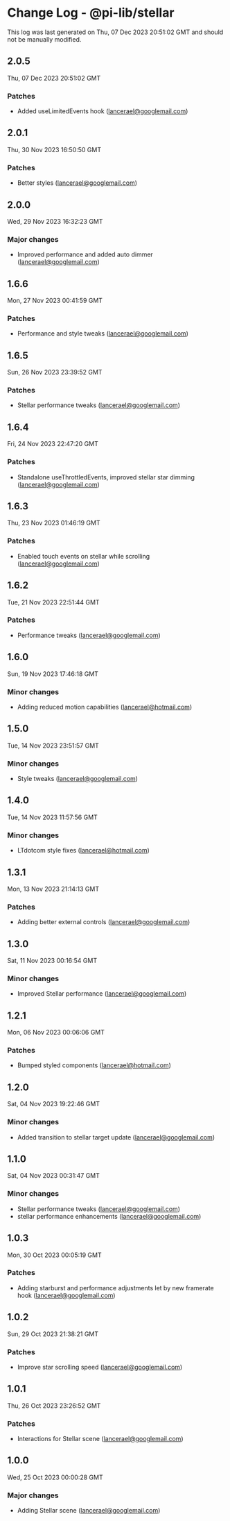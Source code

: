 # Change Log - @pi-lib/stellar

This log was last generated on Thu, 07 Dec 2023 20:51:02 GMT and should not be manually modified.

<!-- Start content -->

## 2.0.5

Thu, 07 Dec 2023 20:51:02 GMT

### Patches

- Added useLimitedEvents hook (lancerael@googlemail.com)

## 2.0.1

Thu, 30 Nov 2023 16:50:50 GMT

### Patches

- Better styles (lancerael@googlemail.com)

## 2.0.0

Wed, 29 Nov 2023 16:32:23 GMT

### Major changes

- Improved performance and added auto dimmer (lancerael@googlemail.com)

## 1.6.6

Mon, 27 Nov 2023 00:41:59 GMT

### Patches

- Performance and style tweaks (lancerael@googlemail.com)

## 1.6.5

Sun, 26 Nov 2023 23:39:52 GMT

### Patches

- Stellar performance tweaks (lancerael@googlemail.com)

## 1.6.4

Fri, 24 Nov 2023 22:47:20 GMT

### Patches

- Standalone useThrottledEvents, improved stellar star dimming (lancerael@googlemail.com)

## 1.6.3

Thu, 23 Nov 2023 01:46:19 GMT

### Patches

- Enabled touch events on stellar while scrolling (lancerael@googlemail.com)

## 1.6.2

Tue, 21 Nov 2023 22:51:44 GMT

### Patches

- Performance tweaks (lancerael@googlemail.com)

## 1.6.0

Sun, 19 Nov 2023 17:46:18 GMT

### Minor changes

- Adding reduced motion capabilities (lancerael@hotmail.com)

## 1.5.0

Tue, 14 Nov 2023 23:51:57 GMT

### Minor changes

- Style tweaks (lancerael@googlemail.com)

## 1.4.0

Tue, 14 Nov 2023 11:57:56 GMT

### Minor changes

- LTdotcom style fixes (lancerael@hotmail.com)

## 1.3.1

Mon, 13 Nov 2023 21:14:13 GMT

### Patches

- Adding better external controls (lancerael@googlemail.com)

## 1.3.0

Sat, 11 Nov 2023 00:16:54 GMT

### Minor changes

- Improved Stellar performance (lancerael@googlemail.com)

## 1.2.1

Mon, 06 Nov 2023 00:06:06 GMT

### Patches

- Bumped styled components (lancerael@hotmail.com)

## 1.2.0

Sat, 04 Nov 2023 19:22:46 GMT

### Minor changes

- Added transition to stellar target update (lancerael@googlemail.com)

## 1.1.0

Sat, 04 Nov 2023 00:31:47 GMT

### Minor changes

- Stellar performance tweaks (lancerael@googlemail.com)
- stellar performance enhancements (lancerael@googlemail.com)

## 1.0.3

Mon, 30 Oct 2023 00:05:19 GMT

### Patches

- Adding starburst and performance adjustments let by new framerate hook (lancerael@googlemail.com)

## 1.0.2

Sun, 29 Oct 2023 21:38:21 GMT

### Patches

- Improve star scrolling speed (lancerael@googlemail.com)

## 1.0.1

Thu, 26 Oct 2023 23:26:52 GMT

### Patches

- Interactions for Stellar scene (lancerael@googlemail.com)

## 1.0.0

Wed, 25 Oct 2023 00:00:28 GMT

### Major changes

- Adding Stellar scene (lancerael@googlemail.com)
